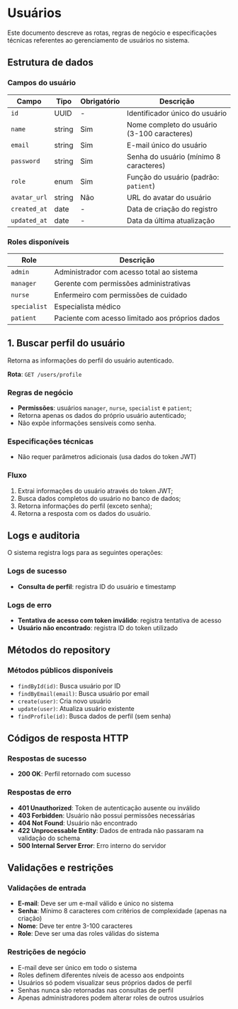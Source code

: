 # Usuários

Este documento descreve as rotas, regras de negócio e especificações técnicas referentes ao gerenciamento de usuários no sistema.

## Estrutura de dados

### Campos do usuário

| Campo        | Tipo   | Obrigatório | Descrição                                   |
| ------------ | ------ | ----------- | ------------------------------------------- |
| `id`         | UUID   | -           | Identificador único do usuário              |
| `name`       | string | Sim         | Nome completo do usuário (3-100 caracteres) |
| `email`      | string | Sim         | E-mail único do usuário                     |
| `password`   | string | Sim         | Senha do usuário (mínimo 8 caracteres)      |
| `role`       | enum   | Sim         | Função do usuário (padrão: `patient`)       |
| `avatar_url` | string | Não         | URL do avatar do usuário                    |
| `created_at` | date   | -           | Data de criação do registro                 |
| `updated_at` | date   | -           | Data da última atualização                  |

### Roles disponíveis

| Role         | Descrição                                       |
| ------------ | ----------------------------------------------- |
| `admin`      | Administrador com acesso total ao sistema       |
| `manager`    | Gerente com permissões administrativas          |
| `nurse`      | Enfermeiro com permissões de cuidado            |
| `specialist` | Especialista médico                             |
| `patient`    | Paciente com acesso limitado aos próprios dados |

## 1. Buscar perfil do usuário

Retorna as informações do perfil do usuário autenticado.

**Rota**: `GET /users/profile`

### Regras de negócio

- **Permissões**: usuários `manager`, `nurse`, `specialist` e `patient`;
- Retorna apenas os dados do próprio usuário autenticado;
- Não expõe informações sensíveis como senha.

### Especificações técnicas

- Não requer parâmetros adicionais (usa dados do token JWT)

### Fluxo

1. Extrai informações do usuário através do token JWT;
2. Busca dados completos do usuário no banco de dados;
3. Retorna informações do perfil (exceto senha);
4. Retorna a resposta com os dados do usuário.

## Logs e auditoria

O sistema registra logs para as seguintes operações:

### Logs de sucesso

- **Consulta de perfil**: registra ID do usuário e timestamp

### Logs de erro

- **Tentativa de acesso com token inválido**: registra tentativa de acesso
- **Usuário não encontrado**: registra ID do token utilizado

## Métodos do repository

### Métodos públicos disponíveis

- `findById(id)`: Busca usuário por ID
- `findByEmail(email)`: Busca usuário por email
- `create(user)`: Cria novo usuário
- `update(user)`: Atualiza usuário existente
- `findProfile(id)`: Busca dados de perfil (sem senha)

## Códigos de resposta HTTP

### Respostas de sucesso

- **200 OK**: Perfil retornado com sucesso

### Respostas de erro

- **401 Unauthorized**: Token de autenticação ausente ou inválido
- **403 Forbidden**: Usuário não possui permissões necessárias
- **404 Not Found**: Usuário não encontrado
- **422 Unprocessable Entity**: Dados de entrada não passaram na validação do schema
- **500 Internal Server Error**: Erro interno do servidor

## Validações e restrições

### Validações de entrada

- **E-mail**: Deve ser um e-mail válido e único no sistema
- **Senha**: Mínimo 8 caracteres com critérios de complexidade (apenas na criação)
- **Nome**: Deve ter entre 3-100 caracteres
- **Role**: Deve ser uma das roles válidas do sistema

### Restrições de negócio

- E-mail deve ser único em todo o sistema
- Roles definem diferentes níveis de acesso aos endpoints
- Usuários só podem visualizar seus próprios dados de perfil
- Senhas nunca são retornadas nas consultas de perfil
- Apenas administradores podem alterar roles de outros usuários
